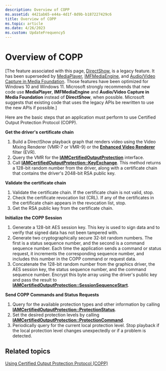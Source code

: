 ```yaml
---
description: Overview of COPP
ms.assetid: 4421ab65-e44a-4d1f-8d9b-b187227429c6
title: Overview of COPP
ms.topic: article
ms.date: 4/26/2023
ms.custom: UpdateFrequency5
---
```


# Overview of COPP

\[The feature associated with this page, [DirectShow](/windows/win32/directshow/directshow), is a legacy feature. It has been superseded by [MediaPlayer](/uwp/api/Windows.Media.Playback.MediaPlayer), [IMFMediaEngine](/windows/win32/api/mfmediaengine/nn-mfmediaengine-imfmediaengine), and [Audio/Video Capture in Media Foundation](windows/win32/medfound/audio-video-capture-in-media-foundation). Those features have been optimized for Windows 10 and Windows 11. Microsoft strongly recommends that new code use **MediaPlayer**, **IMFMediaEngine** and **Audio/Video Capture in Media Foundation** instead of **DirectShow**, when possible. Microsoft suggests that existing code that uses the legacy APIs be rewritten to use the new APIs if possible.\]

Here are the basic steps that an application must perform to use Certified Output Protection Protocol (COPP).

**Get the driver's certificate chain**

1.  Build a DirectShow playback graph that renders video using the Video Mixing Renderer (VMR-7 or VMR-9) or the [**Enhanced Video Renderer**](enhanced-video-renderer-filter.md) filter (EVR).
2.  Query the VMR for the [**IAMCertifiedOutputProtection**](/windows/desktop/api/Strmif/nn-strmif-iamcertifiedoutputprotection) interface.
3.  Call [**IAMCertifiedOutputProtection::KeyExchange**](/windows/desktop/api/Strmif/nf-strmif-iamcertifiedoutputprotection-keyexchange). This method returns a 128-bit random number from the driver, along with a certificate chain that contains the driver's 2048-bit RSA public key.

**Validate the certificate chain**

1.  Validate the certificate chain. If the certificate chain is not valid, stop.
2.  Check the certificate revocation list (CRL). If any of the certificates in the certificate chain appears in the revocation list, stop.
3.  Get the RSA public key from the certificate chain.

**Initialize the COPP Session**

1.  Generate a 128-bit AES session key. This key is used to sign data and to verify that signed data has not been tampered with.
2.  Generate two cryptographically secure 32-bit random numbers. The first is a status sequence number, and the second is a command sequence number. Each time the application sends a command or status request, it increments the corresponding sequence number, and includes this number in the COPP command or request data.
3.  Concatenate the 128-bit random number from the graphics driver, the AES session key, the status sequence number, and the command sequence number. Encrypt this byte array using the driver's public key and pass the result to [**IAMCertifiedOutputProtection::SessionSequenceStart**](/windows/desktop/api/Strmif/nf-strmif-iamcertifiedoutputprotection-sessionsequencestart).

**Send COPP Commands and Status Requests**

1.  Query for the available protection types and other information by calling [**IAMCertifiedOutputProtection::ProtectionStatus**](/windows/desktop/api/Strmif/nf-strmif-iamcertifiedoutputprotection-protectionstatus).
2.  Set the desired protection levels by calling [**IAMCertifiedOutputProtection::ProtectionCommand**](/windows/desktop/api/Strmif/nf-strmif-iamcertifiedoutputprotection-protectioncommand).
3.  Periodically query for the current local protection level. Stop playback if the local protection level changes unexpectedly or if a problem is detected.

## Related topics

<dl> <dt>

[Using Certified Output Protection Protocol (COPP)](using-certified-output-protection-protocol--copp.md)
</dt> </dl>

 

 




